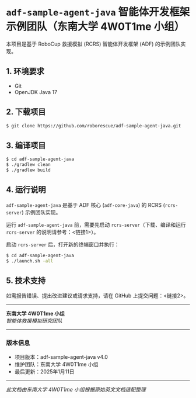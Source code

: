 # `adf-sample-agent-java` 智能体开发框架示例团队（东南大学 4W0T1me 小组）

本项目是基于 RoboCup 救援模拟 (RCRS) 智能体开发框架 (ADF) 的示例团队实现。

## 1. 环境要求

* Git
* OpenJDK Java 17

## 2. 下载项目

```bash
$ git clone https://github.com/roborescue/adf-sample-agent-java.git
```

## 3. 编译项目

```bash
$ cd adf-sample-agent-java
$ ./gradlew clean
$ ./gradlew build
```

## 4. 运行说明

`adf-sample-agent-java` 是基于 ADF 核心 (`adf-core-java`) 的 RCRS (`rcrs-server`) 示例团队实现。

运行 `adf-sample-agent-java` 前，需要先启动 `rcrs-server`（下载、编译和运行 `rcrs-server` 的说明请参考：<链接1>）。

启动 `rcrs-server` 后，打开新的终端窗口并执行：

```bash
$ cd adf-sample-agent-java
$ ./launch.sh -all
```

## 5. 技术支持

如需报告错误、提出改进建议或请求支持，请在 GitHub 上提交问题：<链接2>。

---
**东南大学 4W0T1me 小组**  
*智能体救援模拟研究团队*

---
### 版本信息
- 项目版本：adf-sample-agent-java v4.0
- 维护团队：东南大学 4W0T1me 小组
- 最后更新：2025年1月11日

---
*此文档由东南大学 4W0T1me 小组根据原始英文文档适配整理*